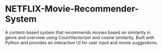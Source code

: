 # NETFLIX-Movie-Recommender-System
A content-based system that recommends movies based on similarity in genre and overview using CountVectorizer and cosine similarity. Built with Python and provides an interactive UI for user input and movie suggestions.
